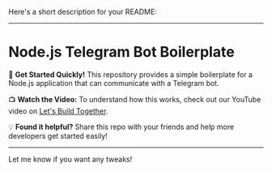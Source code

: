 Here's a short description for your README:

---

# Node.js Telegram Bot Boilerplate  

🚀 **Get Started Quickly!** This repository provides a simple boilerplate for a Node.js application that can communicate with a Telegram bot.  

📺 **Watch the Video:** To understand how this works, check out our YouTube video on [Let's Build Together]([https://www.youtube.com/@lets-build-together](https://www.youtube.com/watch?v=COLDiMlmcoI)).  

💡 **Found it helpful?** Share this repo with your friends and help more developers get started easily!  

---

Let me know if you want any tweaks!

